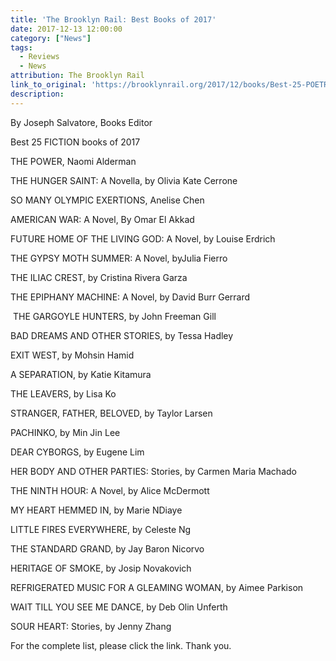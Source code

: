 ```yaml
---
title: 'The Brooklyn Rail: Best Books of 2017'
date: 2017-12-13 12:00:00
category: ["News"]
tags:
  - Reviews
  - News
attribution: The Brooklyn Rail
link_to_original: 'https://brooklynrail.org/2017/12/books/Best-25-POETRY-Books-of-2017'
description:
---
```



By Joseph Salvatore, Books Editor

Best 25 FICTION books of 2017

THE POWER, Naomi Alderman

THE HUNGER SAINT: A Novella, by Olivia Kate Cerrone

SO MANY OLYMPIC EXERTIONS, Anelise Chen

AMERICAN WAR: A Novel, By Omar El Akkad

FUTURE HOME OF THE LIVING GOD: A Novel, by Louise Erdrich

THE GYPSY MOTH SUMMER: A Novel, byJulia Fierro

THE ILIAC CREST, by Cristina Rivera Garza

THE EPIPHANY MACHINE: A Novel, by David Burr Gerrard

 THE GARGOYLE HUNTERS, by John Freeman Gill

BAD DREAMS AND OTHER STORIES, by Tessa Hadley

EXIT WEST, by Mohsin Hamid

A SEPARATION, by Katie Kitamura

THE LEAVERS, by Lisa Ko

STRANGER, FATHER, BELOVED, by Taylor Larsen

PACHINKO, by Min Jin Lee

DEAR CYBORGS, by Eugene Lim

HER BODY AND OTHER PARTIES: Stories, by Carmen Maria Machado

THE NINTH HOUR: A Novel, by Alice McDermott

MY HEART HEMMED IN, by Marie NDiaye

LITTLE FIRES EVERYWHERE, by Celeste Ng

THE STANDARD GRAND, by Jay Baron Nicorvo

HERITAGE OF SMOKE, by Josip Novakovich

REFRIGERATED MUSIC FOR A GLEAMING WOMAN, by Aimee Parkison

WAIT TILL YOU SEE ME DANCE, by Deb Olin Unferth

SOUR HEART: Stories, by Jenny Zhang

For the complete list, please click the link. Thank you.